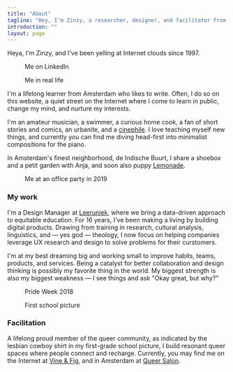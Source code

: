 ```yaml
---
title: "About"
tagline: "Hey, I'm Zinzy, a researcher, designer, and facilitator from Amsterdam."
introduction: ""
layout: page
--- 
```

Heya, I'm Zinzy, and I've been yelling at Internet clouds since 1997.

<div class="row">
  <div class="col-6">
      <figure>
            <img src="https://res.cloudinary.com/dbi2zounq/image/upload/v1667744670/me/zinzy-1_telofx.jpg" alt="">
            <figcaption>Me on LinkedIn</figcaption>
      </figure>    
  </div>
  <div class="col-6">
      <figure>
            <img src="https://res.cloudinary.com/dbi2zounq/image/upload/v1667744670/me/zinzy-2_eixpog.jpg" alt="">
            <figcaption>Me in real life</figcaption>
      </figure>    
  </div>
</div>

I'm a lifelong learner from Amsterdam who likes to write. Often, I do so on this website, a quiet street on the Internet where I come to learn in public, change my mind, and nurture my interests.

I'm an amateur musician, a swimmer, a curious home cook, a fan of short stories and comics, an urbanite, and a [cinephile](/tag/cinema/). I love teaching myself new things, and currently you can find me diving head-first into minimalist compositions for the piano.

In Amsterdam's finest neighborhood, de Indische Buurt, I share a shoebox and a petit garden with Anja, and soon also puppy [Lemonade](https://lemonade.waleson.us/).
 
<figure>
<img src="https://res.cloudinary.com/dbi2zounq/image/upload/v1673958111/me/zinzy-at-a-party_vrzlqr.jpg" alt="">
<figcaption>Me at an office party in 2019</figcaption>
</figure>

### My work
I'm a Design Manager at [Leeruniek](https://leeruniek.nl), where we bring a data-driven approach to equitable education. For 16 years, I've been making a living by building digital products. Drawing from training in research, cultural analysis, linguistics, and — yes god — theology, I now focus on helping companies leverage UX research and design to solve problems for their curstomers.
 
I'm at my best dreaming big and working small to improve habits, teams, products, and services. Being a catalyst for better collaboration and design thinking is possibly my favorite thing in the world. My biggest strength is also my biggest weakness — I see things and ask "Okay great, but why?"

<div class="row">
  <div class="col-6">
      <figure>
            <img src="https://res.cloudinary.com/dbi2zounq/image/upload/v1668440263/me/pride2019_amdadz.jpg" alt="">
            <figcaption>Pride Week 2018</figcaption>
      </figure>    
  </div>
  <div class="col-6">
      <figure>
            <img src="https://res.cloudinary.com/dbi2zounq/image/upload/v1668440273/me/six.jpg" alt="">
            <figcaption>First school picture</figcaption>
      </figure>    
  </div>
</div>

### Facilitation
A lifelong proud member of the queer community, as indicated by the lesbian cowboy shirt in my first-grade school picture, I build resonant queer spaces where people connect and recharge. Currently, you may find me on the Internet at [Vine & Fig](https://vineandfig.co/), and in Amsterdam at [Queer Salon](https://meetup.com/queersalon).